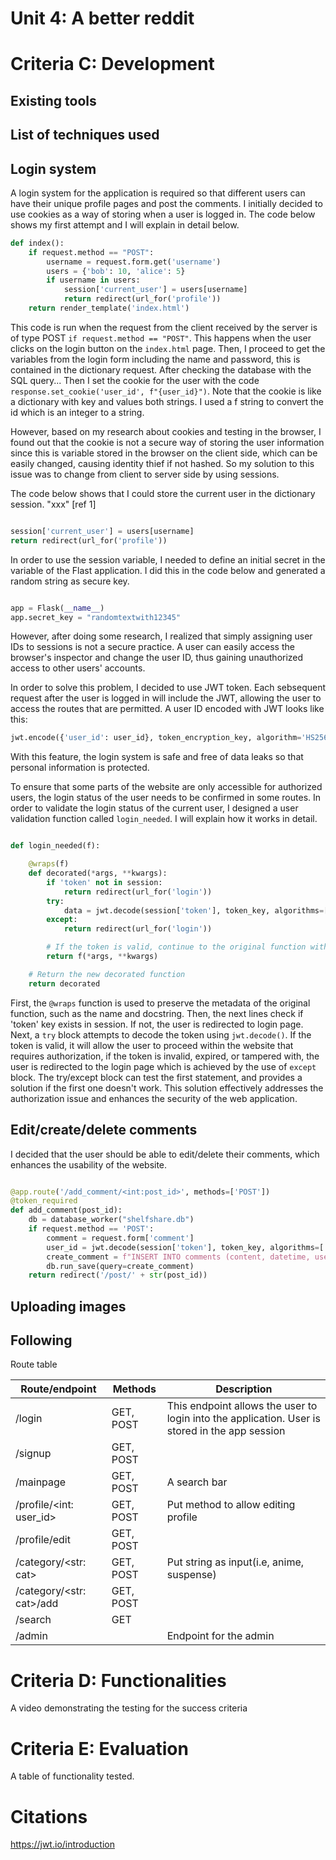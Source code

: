 # Unit 4: A better reddit


# Criteria C: Development

## Existing tools

## List of techniques used


## Login system

A login system for the application is required so that different users can have their unique profile pages and post the comments. I initially decided to use cookies
as a way of storing when a user is logged in. The code below shows my first attempt and I will explain in detail below. 

```.py
def index():
    if request.method == "POST":
        username = request.form.get('username')
        users = {'bob': 10, 'alice': 5}
        if username in users:
            session['current_user'] = users[username]
            return redirect(url_for('profile'))
    return render_template('index.html')

```

This code is run when the request from the client received by the server is of type POST `if request.method == "POST"`. This happens when the user clicks on the login button
on the `index.html` page. Then, I proceed to get the variables from the login form including the name and password, this is contained in the dictionary request. After checking
the database with the SQL query... Then I set the cookie for the user with the code `response.set_cookie('user_id', f"{user_id}")`. Note that the cookie is like a
dictionary with key and values both strings. I used a f string to convert the id which is an integer to a string. 


However, based on my research about cookies and testing in the browser, I found out that the cookie is not a secure way of storing the user information since this is variable
stored in the browser on the client side, which can be easily changed, causing identity thief if not hashed. So my solution to this issue was to change from client to
server side by using sessions. 

The code below shows that I could store the current user in the dictionary session. "xxx" [ref 1]

```.py

session['current_user'] = users[username]
return redirect(url_for('profile'))

```

In order to use the session variable, I needed to define an initial secret in the variable of the Flast application. I did this in the code below and generated a random
string as secure key. 


```.py

app = Flask(__name__)
app.secret_key = "randomtextwith12345"

```

However, after doing some research, I realized that simply assigning user IDs to sessions is not a secure practice. A user can easily access the browser's inspector and change the user ID, thus gaining unauthorized access to other users' accounts. 

In order to solve this problem, I decided to use JWT token. Each sebsequent request after the user is logged in will include the JWT, allowing the user to access the routes that are permitted. A user ID encoded with JWT looks like this:

```.py
jwt.encode({'user_id': user_id}, token_encryption_key, algorithm='HS256')`.

```

With this feature, the login system is safe and free of data leaks so that personal information is protected. 


To ensure that some parts of the website are only accessible for authorized users, the login status of the user needs to be confirmed in some routes. In order to validate the login status of the current user, I designed a user validation function called `login_needed`. I will explain how it works in detail. 


```.py

def login_needed(f):

    @wraps(f)
    def decorated(*args, **kwargs):
        if 'token' not in session:
            return redirect(url_for('login'))
        try:
            data = jwt.decode(session['token'], token_key, algorithms=['HS256'])
        except:
            return redirect(url_for('login'))

        # If the token is valid, continue to the original function with the original arguments
        return f(*args, **kwargs)

    # Return the new decorated function
    return decorated

```

First, the `@wraps` function is used to preserve the metadata of the original function, such as the name and docstring. Then, the next lines check if 'token' key exists in session. If not, the user is redirected to login page. Next, a `try` block attempts to decode the token using `jwt.decode()`. If the token is valid, it will allow the user to proceed within the website that requires authorization, if the token is invalid, expired, or tampered with, the user is redirected to the login page which is achieved by the use of `except` block. The try/except block can test the first statement, and provides a solution if the first one doesn't work. This solution effectively addresses the authorization issue and enhances the security of the web application.


## Edit/create/delete comments

I decided that the user should be able to edit/delete their comments, which enhances the usability of the website. 

```.py

@app.route('/add_comment/<int:post_id>', methods=['POST'])
@token_required
def add_comment(post_id):
    db = database_worker("shelfshare.db")
    if request.method == 'POST':
        comment = request.form['comment']
        user_id = jwt.decode(session['token'], token_key, algorithms=['HS256'])
        create_comment = f"INSERT INTO comments (content, datetime, user_id, post_id) VALUES ('{comment}', '{datetime.now()}', '{user_id['user_id']}', '{post_id}')"
        db.run_save(query=create_comment)
    return redirect('/post/' + str(post_id))

```



## Uploading images

## Following

Route table

| Route/endpoint           | Methods   | Description                                                                                    |
|--------------------------|-----------|------------------------------------------------------------------------------------------------|
| /login                   | GET, POST | This endpoint allows the user to login into the application. User is stored in the app session |
| /signup                  | GET, POST |                                                                                                |
| /mainpage                | GET, POST | A search bar                                                                                   |
| /profile/<int: user_id>  | GET, POST | Put method to allow editing profile                                                            |
| /profile/edit            | GET, POST |                                                                                                |
| /category/<str: cat>     | GET, POST | Put string as input(i.e, anime, suspense)                                                      |
| /category/<str: cat>/add | GET, POST |                                                                                                |
| /search                  | GET       |                                                                                                |
| /admin                   |           | Endpoint for the admin                                                                         |


# Criteria D: Functionalities

A video demonstrating the testing for the success criteria

# Criteria E: Evaluation

A table of functionality tested. 


# Citations

https://jwt.io/introduction

